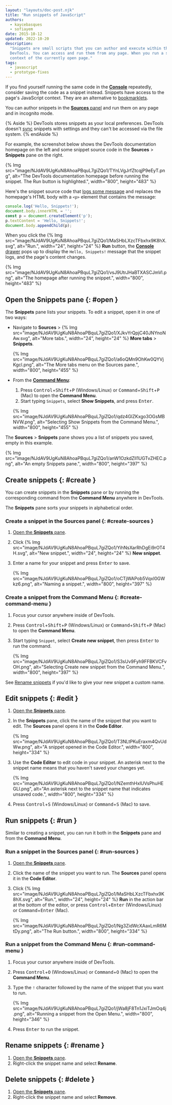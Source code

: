 ```yaml
---
layout: "layouts/doc-post.njk"
title: "Run snippets of JavaScript"
authors:
  - kaycebasques
  - sofiayem
date: 2015-10-12
updated: 2022-10-20
description:
  "Snippets are small scripts that you can author and execute within the Sources panel of Chrome
  DevTools. You can access and run them from any page. When you run a snippet, it executes from the
  context of the currently open page."
tags:
  - javascript
  - prototype-fixes
---
```


If you find yourself running the same code in the [**Console**][1] repeatedly, consider saving the code as a snippet instead. Snippets have access to the page's JavaScript context. They are an alternative to [bookmarklets][3].

You can author snippets in the [**Sources** panel][2] and run them on any page and in incognito mode.

{% Aside %}
DevTools stores snippets as your local preferences. DevTools doesn't [sync](/docs/devtools/customize/#sync) snippets with settings and they can't be accessed via the file system.
{% endAside %}

For example, the screenshot below shows the DevTools documentation homepage on the left and some snippet source code in the **Sources** > **Snippets** pane on the right.

{% Img src="image/NJdAV9UgKuN8AhoaPBquL7giZQo1/TYnLVgJrfZtcqjP9eEyT.png", alt="The DevTools documentation homepage before running the snippet. The Run button is highlighted.", width="800", height="483" %}

Here's the snippet source code that [logs some message](/docs/devtools/console/log/) and replaces the homepage's HTML body with a `<p>` element that contains the message:

```js
console.log('Hello, Snippets!');
document.body.innerHTML = '';
const p = document.createElement('p');
p.textContent = 'Hello, Snippets!';
document.body.appendChild(p);
```

When you click the {% Img src="image/NJdAV9UgKuN8AhoaPBquL7giZQo1/MaSHbLXzcTFbxhx9K8hX.svg", alt="Run.", width="24", height="24" %} **Run** button, the [**Console** drawer](/docs/devtools/console/) pops up to display the `Hello, Snippets!` message that the snippet logs, and the page's content changes.

{% Img src="image/NJdAV9UgKuN8AhoaPBquL7giZQo1/vsJ9UtrJHaBTXASCJmVl.png", alt="The homepage after running the snippet.", width="800", height="483" %}

## Open the Snippets pane {: #open }

The **Snippets** pane lists your snippets. To edit a snippet, open it in one of two ways:

- Navigate to **Sources** > {% Img src="image/NJdAV9UgKuN8AhoaPBquL7giZQo1/XJkvYrQpjC40JNYnoNAw.svg", alt="More tabs.", width="24", height="24" %} **More tabs** > **Snippets**.

  {% Img src="image/NJdAV9UgKuN8AhoaPBquL7giZQo1/a6oQMn9OhKw0QYVjKgcl.png", alt="The More tabs menu on the Sources pane.", width="800", height="455" %}

- From the [**Command Menu**](/docs/devtools/command-menu/):

  1. Press <kbd>Control</kbd>+<kbd>Shift</kbd>+<kbd>P</kbd> (Windows/Linux) or <kbd>Command</kbd>+<kbd>Shift</kbd>+<kbd>P</kbd> (Mac) to open the **Command Menu**.
  1. Start typing `Snippets`, select **Show Snippets**, and press <kbd>Enter</kbd>.

  {% Img src="image/NJdAV9UgKuN8AhoaPBquL7giZQo1/qdz4GlZKxgo3OGsMBNVW.png", alt="Selecting Show Snippets from the Command Menu.", width="800", height="455" %}

The **Sources** > **Snippets** pane shows you a list of snippets you saved, empty in this example.

{% Img src="image/NJdAV9UgKuN8AhoaPBquL7giZQo1/anW1OzkdZIl1UGTvZHEC.png", alt="An empty Snippets pane.", width="800", height="397" %}

## Create snippets {: #create }

You can create snippets in the **Snippets** pane or by running the corresponding command from the **Command Menu** anywhere in DevTools.

The **Snippets** pane sorts your snippets in alphabetical order.

### Create a snippet in the Sources panel {: #create-sources }

1.  [Open the **Snippets** pane][5].
2.  Click {% Img src="image/NJdAV9UgKuN8AhoaPBquL7giZQo1/YihNsXarRhDgEi9rOT4H.svg", alt="New snippet.", width="24", height="24" %} **New snippet**.
3.  Enter a name for your snippet and press <kbd>Enter</kbd> to save.

    {% Img src="image/NJdAV9UgKuN8AhoaPBquL7giZQo1/oCTjWAPob5VqxI0GWkz6.png", alt="Naming a snippet.", width="800", height="397" %}

### Create a snippet from the Command Menu {: #create-command-menu }

1. Focus your cursor anywhere inside of DevTools.
1. Press <kbd>Control</kbd>+<kbd>Shift</kbd>+<kbd>P</kbd> (Windows/Linux) or <kbd>Command</kbd>+<kbd>Shift</kbd>+<kbd>P</kbd> (Mac) to open the **Command Menu**.
1. Start typing `Snippet`, select **Create new snippet**, then press <kbd>Enter</kbd> to run the command.

    {% Img src="image/NJdAV9UgKuN8AhoaPBquL7giZQo1/S3sUv9Fyh9FFBKVCFvOH.png", alt="Selecting Create new snippet from the Command Menu.", width="800", height="397" %}

See [Rename snippets][6] if you'd like to give your new snippet a custom name.

## Edit snippets {: #edit }

1.  [Open the **Snippets** pane][7].
1.  In the **Snippets** pane, click the name of the snippet that you want to edit. The **Sources** panel opens it in the **Code Editor**.

    {% Img src="image/NJdAV9UgKuN8AhoaPBquL7giZQo1/T3NLtPKuEraxm4QvUdWw.png", alt="A snippet opened in the Code Editor.", width="800", height="334" %}

1.  Use the **Code Editor** to edit code in your snippet. An asterisk next to the snippet name means that you haven't saved your changes yet.

    {% Img src="image/NJdAV9UgKuN8AhoaPBquL7giZQo1/NZemthHxlUVsPhuHEGLl.png", alt="An asterisk next to the snippet name that indicates unsaved code.", width="800", height="334" %}

1.   Press <kbd>Control</kbd>+<kbd>S</kbd> (Windows/Linux) or <kbd>Command</kbd>+<kbd>S</kbd> (Mac) to save.

## Run snippets {: #run }

Similar to creating a snippet, you can run it both in the **Snippets** pane and from the **Command Menu**.

### Run a snippet in the Sources panel {: #run-sources }

1.  [Open the **Snippets** pane][8].
1.  Click the name of the snippet you want to run. The **Sources** panel opens it in the **Code Editor**.
1.  Click {% Img src="image/NJdAV9UgKuN8AhoaPBquL7giZQo1/MaSHbLXzcTFbxhx9K8hX.svg", alt="Run.", width="24", height="24" %} **Run** in the action bar at the bottom of the editor,
    or press <kbd>Control</kbd>+<kbd>Enter</kbd> (Windows/Linux) or <kbd>Command</kbd>+<kbd>Enter</kbd> (Mac).

    {% Img src="image/NJdAV9UgKuN8AhoaPBquL7giZQo1/Ng3ZidWcXAaxLmR6MtDy.png", alt="The Run button.", width="800", height="334" %}

### Run a snippet from the Command Menu {: #run-command-menu }

1.  Focus your cursor anywhere inside of DevTools.
1.  Press <kbd>Control</kbd>+<kbd>O</kbd> (Windows/Linux) or <kbd>Command</kbd>+<kbd>O</kbd> (Mac) to open the **Command Menu**.
1.  Type the `!` character followed by the name of the snippet that you want to run.

    {% Img src="image/NJdAV9UgKuN8AhoaPBquL7giZQo1/jWa8jF8Tn1JxiTJmOq4j.png", alt="Running a snippet from the Open Menu.", width="800", height="346" %}

1.  Press <kbd>Enter</kbd> to run the snippet.

## Rename snippets {: #rename }

1.  [Open the **Snippets** pane][9].
1.  Right-click the snippet name and select **Rename**.

## Delete snippets {: #delete }

1.  [Open the **Snippets** pane][10].
1.  Right-click the snippet name and select **Remove**.

[1]: /docs/devtools/console
[2]: /docs/devtools/javascript/sources
[3]: https://en.wikipedia.org/wiki/Bookmarklet
[5]: #open
[6]: #rename
[7]: #open
[8]: #open
[9]: #open
[10]: #open
